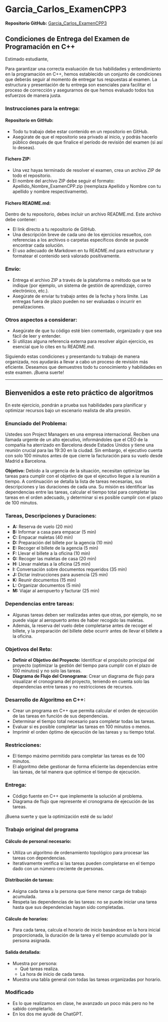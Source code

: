 # Garcia_Carlos_ExamenCPP3

**Repositorio GitHub:** [Garcia_Carlos_ExamenCPP3](https://github.com/cdiezgaruax/Garcia_Carlos_ExamenCPP3/tree/main)

## Condiciones de Entrega del Examen de Programación en C++

Estimado estudiante,

Para garantizar una correcta evaluación de tus habilidades y entendimiento en la programación en C++, hemos establecido un conjunto de condiciones que deberás seguir al momento de entregar tus respuestas al examen. La estructura y presentación de tu entrega son esenciales para facilitar el proceso de corrección y asegurarnos de que hemos evaluado todos tus esfuerzos de manera justa.

### Instrucciones para la entrega:

#### Repositorio en GitHub:

- Todo tu trabajo debe estar contenido en un repositorio en GitHub.
- Asegúrate de que el repositorio sea privado al inicio, y podrás hacerlo público después de que finalice el período de revisión del examen (si así lo deseas).

#### Fichero ZIP:

- Una vez hayas terminado de resolver el examen, crea un archivo ZIP de todo el repositorio.
- El nombre del archivo ZIP debe seguir el formato: Apellido_Nombre_ExamenCPP.zip (reemplaza Apellido y Nombre con tu apellido y nombre respectivamente).

#### Fichero README.md:

Dentro de tu repositorio, debes incluir un archivo README.md. Este archivo debe contener:
- El link directo a tu repositorio de GitHub.
- Una descripción breve de cada uno de los ejercicios resueltos, con referencias a los archivos o carpetas específicos donde se puede encontrar cada solución.
- El uso adecuado de Markdown en tu README.md para estructurar y formatear el contenido será valorado positivamente.

### Envío:

- Entrega el archivo ZIP a través de la plataforma o método que se te indique (por ejemplo, un sistema de gestión de aprendizaje, correo electrónico, etc.).
- Asegúrate de enviar tu trabajo antes de la fecha y hora límite. Las entregas fuera de plazo pueden no ser evaluadas o incurrir en penalizaciones.

### Otros aspectos a considerar:

- Asegúrate de que tu código esté bien comentado, organizado y que sea fácil de leer y entender.
- Si utilizas alguna referencia externa para resolver algún ejercicio, es esencial que lo cites en tu README.md.

Siguiendo estas condiciones y presentando tu trabajo de manera organizada, nos ayudarás a llevar a cabo un proceso de revisión más eficiente. Deseamos que demuestres todo tu conocimiento y habilidades en este examen. ¡Buena suerte!

---

## Bienvenidos a este reto práctico de algoritmos

En este ejercicio, pondrán a prueba sus habilidades para planificar y optimizar recursos bajo un escenario realista de alta presión.

### Enunciado del Problema:

Ustedes son Project Managers en una empresa internacional. Reciben una llamada urgente de un alto ejecutivo, informándoles que el CEO de la compañía ha aterrizado en Barcelona desde Estados Unidos y tiene una reunión crucial para las 19:30 en la ciudad. Sin embargo, el ejecutivo cuenta con solo 100 minutos antes de que cierre la facturación para su vuelo desde Madrid a Barcelona.

**Objetivo:** Debido a la urgencia de la situación, necesitan optimizar las tareas para cumplir con el objetivo de que el ejecutivo llegue a la reunión a tiempo. A continuación se detalla la lista de tareas necesarias, sus descripciones y las duraciones de cada una. Su misión es identificar las dependencias entre las tareas, calcular el tiempo total para completar las tareas en el orden adecuado, y determinar si es posible cumplir con el plazo de 100 minutos.

### Tareas, Descripciones y Duraciones:

- **A:** Reserva de vuelo (20 min)
- **B:** Informar a casa para empacar (5 min)
- **C:** Empacar maletas (40 min)
- **D:** Preparación del billete por la agencia (10 min)
- **E:** Recoger el billete de la agencia (5 min)
- **F:** Llevar el billete a la oficina (10 min)
- **G:** Recoger las maletas de casa (20 min)
- **H:** Llevar maletas a la oficina (25 min)
- **I:** Conversación sobre documentos requeridos (35 min)
- **J:** Dictar instrucciones para ausencia (25 min)
- **K:** Reunir documentos (15 min)
- **L:** Organizar documentos (5 min)
- **M:** Viajar al aeropuerto y facturar (25 min)

### Dependencias entre tareas:

- Algunas tareas deben ser realizadas antes que otras, por ejemplo, no se puede viajar al aeropuerto antes de haber recogido las maletas.
- Además, la reserva del vuelo debe completarse antes de recoger el billete, y la preparación del billete debe ocurrir antes de llevar el billete a la oficina.

### Objetivos del Reto:

- **Definir el Objetivo del Proyecto:** Identificar el propósito principal del proyecto (optimizar la gestión del tiempo para cumplir con el plazo de 100 minutos) y no solo las tareas.
- **Diagrama de Flujo del Cronograma:** Crear un diagrama de flujo para visualizar el cronograma del proyecto, teniendo en cuenta solo las dependencias entre tareas y no restricciones de recursos.

### Desarrollo de Algoritmo en C++:

- Crear un programa en C++ que permita calcular el orden de ejecución de las tareas en función de sus dependencias.
- Determinar el tiempo total necesario para completar todas las tareas.
- Evaluar si es posible completar las tareas en 100 minutos o menos.
- Imprimir el orden óptimo de ejecución de las tareas y su tiempo total.

### Restricciones:

- El tiempo máximo permitido para completar las tareas es de 100 minutos.
- El algoritmo debe gestionar de forma eficiente las dependencias entre las tareas, de tal manera que optimice el tiempo de ejecución.

### Entrega:

- Código fuente en C++ que implemente la solución al problema.
- Diagrama de flujo que represente el cronograma de ejecución de las tareas.

¡Buena suerte y que la optimización esté de su lado!


### Trabajo original del programa

#### Cálculo de personal necesario:

- Utiliza un algoritmo de ordenamiento topológico para procesar las tareas con dependencias.
- Iterativamente verifica si las tareas pueden completarse en el tiempo dado con un número creciente de personas.

#### Distribución de tareas:

- Asigna cada tarea a la persona que tiene menor carga de trabajo acumulada.
- Respeta las dependencias de las tareas: no se puede iniciar una tarea hasta que sus dependencias hayan sido completadas.

#### Cálculo de horarios:

- Para cada tarea, calcula el horario de inicio basándose en la hora inicial proporcionada, la duración de la tarea y el tiempo acumulado por la persona asignada.

#### Salida detallada:

- Muestra por persona:
  - Qué tareas realiza.
  - La hora de inicio de cada tarea.
- Muestra una tabla general con todas las tareas organizadas por horario.

### Modificado

- Es lo que realizamos en clase, he avanzado un poco más pero no he sabido completarlo.
- En los dos me ayudé de ChatGPT.
